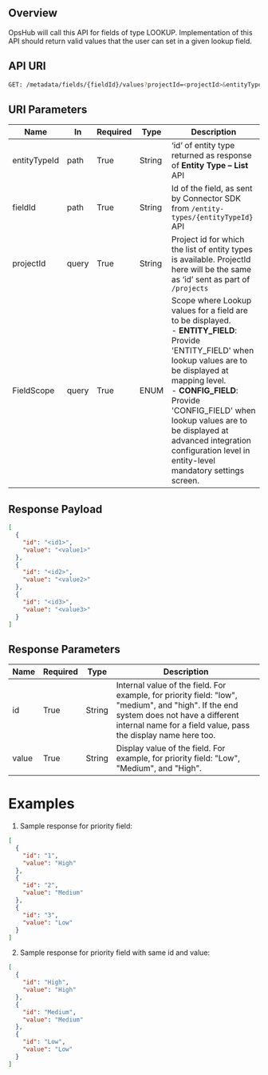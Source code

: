 ## Overview

OpsHub will call this API for fields of type LOOKUP. Implementation of this API should return valid values that the user can set in a given lookup field.

## API URI

```bash
GET: /metadata/fields/{fieldId}/values?projectId=<projectId>&entityTypeId=<entityTypeId>&fieldScope=<FieldScope>
```

## URI Parameters

| Name        | In    | Required | Type   | Description |
|-------------|-------|----------|--------|-------------|
| entityTypeId | path  | True     | String | ‘id’ of entity type returned as response of **Entity Type – List** API |
| fieldId     | path  | True     | String | Id of the field, as sent by Connector SDK from `/entity-types/{entityTypeId}` API |
| projectId   | query | True     | String | Project id for which the list of entity types is available. ProjectId here will be the same as ‘id’ sent as part of `/projects` |
| FieldScope  | query | True     | ENUM   | Scope where Lookup values for a field are to be displayed.<br>- **ENTITY_FIELD**: Provide 'ENTITY_FIELD' when lookup values are to be displayed at mapping level.<br>- **CONFIG_FIELD**: Provide 'CONFIG_FIELD' when lookup values are to be displayed at advanced integration configuration level in entity-level mandatory settings screen. |

## Response Payload

```json
[
  {
    "id": "<id1>",
    "value": "<value1>"
  },
  {
    "id": "<id2>",
    "value": "<value2>"
  },
  {
    "id": "<id3>",
    "value": "<value3>"
  }
]
```

## Response Parameters

| Name  | Required | Type   | Description |
|-------|----------|--------|-------------|
| id    | True     | String | Internal value of the field. For example, for priority field: "low", "medium", and "high". If the end system does not have a different internal name for a field value, pass the display name here too. |
| value | True     | String | Display value of the field. For example, for priority field: "Low", "Medium", and "High". |

# Examples

1) Sample response for priority field:

```json
[
  {
    "id": "1",
    "value": "High"
  },
  {
    "id": "2",
    "value": "Medium"
  },
  {
    "id": "3",
    "value": "Low"
  }
]
```

2) Sample response for priority field with same id and value:

```json
[
  {
    "id": "High",
    "value": "High"
  },
  {
    "id": "Medium",
    "value": "Medium"
  },
  {
    "id": "Low",
    "value": "Low"
  }
]
```
